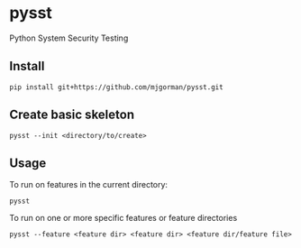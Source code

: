 # pysst
Python System Security Testing

## Install
```pip install git+https://github.com/mjgorman/pysst.git```

## Create basic skeleton
```pysst --init <directory/to/create>```

## Usage
To run on features in the current directory:

```pysst```

To run on one or more specific features or feature directories

```pysst --feature <feature dir> <feature dir> <feature dir/feature file>```

